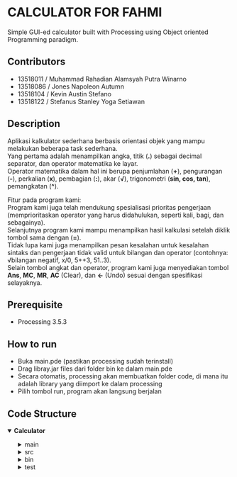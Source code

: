 # CALCULATOR FOR FAHMI
Simple GUI-ed calculator built with Processing using Object oriented Programming paradigm.

## Contributors
- 13518011	/ Muhammad Rahadian Alamsyah Putra Winarno
- 13518086	/ Jones Napoleon Autumn
- 13518104	/ Kevin Austin Stefano
- 13518122	/ Stefanus Stanley Yoga Setiawan

## Description
Aplikasi kalkulator sederhana berbasis orientasi objek yang mampu melakukan beberapa task sederhana.\
Yang pertama adalah menampilkan angka, titik (**.**) sebagai decimal separator, dan operator matematika ke layar.\
Operator matematika dalam hal ini berupa  penjumlahan (**+**), pengurangan (**-**), perkalian (**x**), pembagian (**:**), akar (**√**), trigonometri (**sin, cos, tan**), pemangkatan (**^**).

Fitur pada program kami:\
Program kami juga telah mendukung spesialisasi prioritas pengerjaan (memprioritaskan operator yang harus didahulukan, seperti kali, bagi, dan sebagainya).\
Selanjutnya program kami mampu menampilkan hasil kalkulasi setelah diklik tombol sama dengan (**=**).\
Tidak lupa kami juga menampilkan pesan kesalahan untuk kesalahan sintaks dan pengerjaan tidak valid untuk bilangan dan operator (contohnya: √bilangan negatif, x/0, 5++3, 51..3).\
Selain tombol angkat dan operator, program kami juga menyediakan tombol **Ans**, **MC**, **MR**, **AC** (Clear), dan **<-** (Undo)  sesuai dengan spesifikasi selayaknya.

## Prerequisite
- Processing 3.5.3

## How to run
- Buka main.pde (pastikan processing sudah terinstall)
- Drag libray.jar files dari folder bin ke dalam main.pde
- Secara otomatis, processing akan membuatkan folder code, di mana itu adalah library yang diimport ke dalam processing
- Pilih tombol run, program akan langsung berjalan

## Code Structure
<details open>
  <summary><b>Calculator</b></summary>
  <ul>
  <details>
    <summary>main</summary>
    <ul>
      <li>main.pde</li>
      <li>calculator-logos.jpg</li>
    </ul>
  </details>
  <details>
    <summary>src</summary>
    <ul>
      <details>
        <summary>button</summary>
        <ul>
          <li><b>specialButton</b></li>
          <ul>
            <li>AnsButton.java</li>
            <li>ClearButton.java</li>
            <li>Equal.java</li>
            <li>MCButton.java</li>
            <li>MRButton.java</li>
            <li>SpecialButton.java</li>
            <li>UndoButton.java</li>
          </ul>
          <li>Button.java</li>
          <li>Number.java</li>
          <li>Operator.java</li>
        </ul>
      </details>
      <details>
        <summary>calculate</summary>
        <ul>
          <li>Calculate.java</li>
        </ul>
      </details>
      <details>
        <summary>checker</summary>
        <ul>
          <li>AnsAnsChecker.java</li>
          <li>CheckAll.java</li>
          <li>Checker.java</li>
          <li>DoubleDotChecker.java</li>
          <li>MinusMinusChecker.java</li>
          <li>NumberRootChecker.java</li>
          <li>OperatorOperatorChecker.java</li>
          <li>RootOperatorChecker.java</li>
          <li>RootNegChecker.java</li>
          <li>TrigonomChecker.java</li>
        </ul>
      </details>
      <details>
        <summary>exception</summary>
        <ul>
          <li>AnsAnsException.java</li>
          <li>DivideByZeroException.java</li>
          <li>DoubleDotException.java</li>
          <li>EndOperandException.java</li>
          <li>NoAnsException.java</li>
          <li>NumberRootException.java</li>
          <li>OperatorOperatorException.java</li>
          <li>RootMinusException.java</li>
          <li>StartOperandException.java</li>
          <li>TrigonoOperatorException.java</li>
        </ul>
      </details>
      <details>
        <summary>expression</summary>
        <ul>
          <li>Expression.java</li>
          <li>TerminalExpression.java</li>
          <li><b>binary</b></li>
          <ul>
            <li>AddExpression.java</li>
            <li>BinaryExpression.java</li>
            <li>DivideExpression.java</li>
            <li>MultiplyExpression.java</li>
            <li>PowerExpression.java</li>
            <li>SubstractExpression.java</li>
          </ul>
          <li><b>unary</b></li>
          <ul>
            <li>CosExpression.java</li>
            <li>NegativeExpression.java</li>
            <li>RootExpression.java</li>
            <li>SinExpression.java</li>
            <li>TanExpression.java</li>
            <li>UnaryExpression.java</li>
          </ul>
        </ul>
      </details>
      <details>
        <summary>parser</summary>
        <ul>
          <li>Parser.java</li>
        </ul>
      </details>
      <details>
        <summary>screen</summary>
        <ul>
          <li>Screen.java</li>
        </ul>
      </details>
      <details>
        <summary>solver</summary>
        <ul>
          <li>AddSubSolver.java</li>
          <li>AnsSolver.java</li>
          <li>MultiDivSolver.java</li>
          <li>NegativeSolver.java</li>
          <li>PowSolver.java</li>
          <li>RootSolver.java</li>
          <li>Solver.java</li>
          <li>TrigonoSolver.java</li>
        </ul>
      </details>
    </ul>
  </details>
  <details>
    <summary>bin</summary>
    <ul><i>The class compilation result from src</i></ul>
  </details>
  <details>
    <summary>test</summary>
    <ul>
      <li><b>expression</b></li>
      <li><b>parser</b></li>
      <li><b>solver</b></li>
    </ul>  
  </details>
  </ul>
</details>

